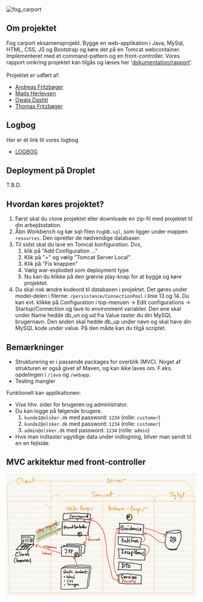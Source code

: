 ![fog_carport](https://raw.githubusercontent.com/thomasfritzboger/JohannesFog2Semester/main/src/main/webapp/images/fog_logo_banner.png?token=GHSAT0AAAAAABOLDIGFOTLNQN6OSZCELJCSYT6LBTQ)

## Om projektet
Fog carport eksamensprojekt. Bygge en web-applikation i Java, MySql, HTML, CSS, JS og Bootstrap og køre det på en Tomcat webcontainer. Implementeret med et command-pattern og en front-controller.
Vores rapport omkring projektet kan tilgås og læses her '[dokumentation/rapport]()'. <br> <br>
Projektet er udført af:
- [Andreas Fritzbøger](https://github.com/Wolfgang1235)
- [Mads Herlevsen](https://github.com/Mads725)
- [Owais Dashti](https://github.com/OwaisAD)
- [Thomas Fritzbøger](https://github.com/thomasfritzboger)

## Logbog
Her er et link til vores logbog
- [LOGBOG]()



## Deployment på Droplet
T.B.D.

## Hvordan køres projektet?
1. Først skal du clone projektet eller downloade en zip-fil med projektet til din arbejdsstation.
2. Åbn Workbench og kør sql-filen `FogDB.sql`, som ligger under mappen `resources`. Den opretter de nødvendige databaser. 
3. Til sidst skal du lave en Tomcat konfiguration. Dvs, 
   1. klik på "Add Configuration ..."
   2. Klik på "+" og vælg "Tomcat Server Local".
   3. Klik på "Fix knappen"
   4. Vælg war-exploded som deployment type
   5. Nu kan du klikke på den grønne play-knap for at bygge og køre projektet.
4. Du skal nok ændre kodeord til databasen i projektet. Det gøres under model-delen i filerne: `/persistence/ConnectionPool` i linie 13 og 14. Du kan evt. klikke på Configuration i top-menuen -> Edit configurations -> Startup/Connection og lave to environment variabler. Den ene skal under Name hedde db_un og ud fra Value taster du din MySQL brugernavn. Den anden skal hedde db_up under navn og skal have din MySQL kode under value. På den måde kan du tilgå scriptet.

## Bemærkninger
- Strukturering er i passende packages for overblik (MVC). Noget af strukturen er også givet af Maven, og kan ikke laves om. F.eks. opdelingen i `/java` og `/webapp`.
- Testing mangler

Funktionelt kan applikationen:
- Vise hhv. sider for brugeren og administrator.
- Du kan logge på følgende brugere.
    1. `kunde1@olsker.dk` med password: `1234` (rolle: `customer`)
    2. `kunde2@olsker.dk` med password: `1234` (rolle: `customer`)
    3. `admin@olsker.dk` med password: `1234` (rolle: `admin`)
- Hvis man indtaster ugyldige data under indlogning, bliver man sendt til en en fejlside.

## MVC arkitektur med front-controller

![](documentation/frontcontroller.jpg)
